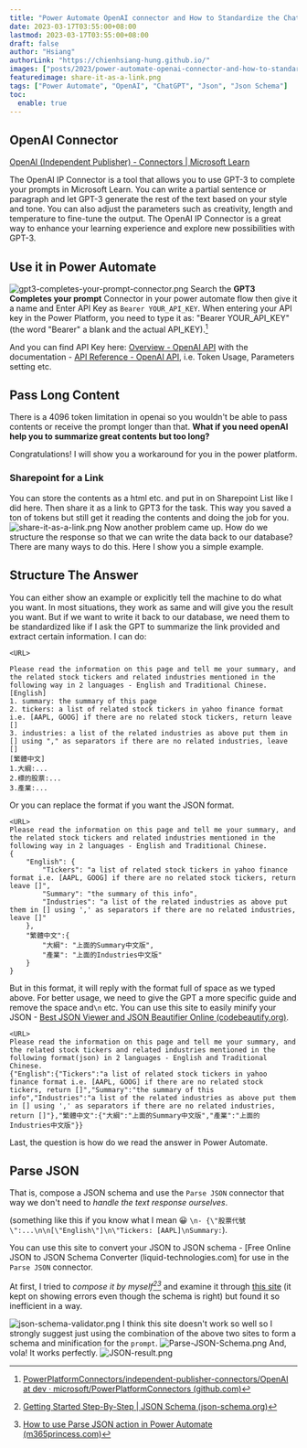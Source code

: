 ```yaml
---
title: "Power Automate OpenAI connector and How to Standardize the ChatGPT Response to JSON Format"
date: 2023-03-17T03:55:00+08:00
lastmod: 2023-03-17T03:55:00+08:00
draft: false
author: "Hsiang"
authorLink: "https://chienhsiang-hung.github.io/"
images: ["posts/2023/power-automate-openai-connector-and-how-to-standardize-the-chatgpt-response-to-json-format/share-it-as-a-link.png"]
featuredimage: share-it-as-a-link.png
tags: ["Power Automate", "OpenAI", "ChatGPT", "Json", "Json Schema"]
toc:
  enable: true
---
```

## OpenAI Connector
[OpenAI (Independent Publisher) - Connectors | Microsoft Learn](https://learn.microsoft.com/en-us/connectors/openaiip/#gpt3-completes-your-prompt)

The OpenAI IP Connector is a tool that allows you to use GPT-3 to complete your prompts in Microsoft Learn. You can write a partial sentence or paragraph and let GPT-3 generate the rest of the text based on your style and tone. You can also adjust the parameters such as creativity, length and temperature to fine-tune the output. The OpenAI IP Connector is a great way to enhance your learning experience and explore new possibilities with GPT-3.

## Use it in Power Automate
![gpt3-completes-your-prompt-connector.png](gpt3-completes-your-prompt-connector.png "gpt3-completes-your-prompt-connector")
Search the **GPT3 Completes your prompt** Connector in your power automate flow then give it a name and Enter API Key as `Bearer YOUR_API_KEY`. When entering your API key in the Power Platform, you need to type it as: "Bearer YOUR_API_KEY" (the word "Bearer" a blank and the actual API_KEY).[^OpenAI]
[^OpenAI]: [PowerPlatformConnectors/independent-publisher-connectors/OpenAI at dev · microsoft/PowerPlatformConnectors (github.com)](https://github.com/microsoft/PowerPlatformConnectors/tree/dev/independent-publisher-connectors/OpenAI)

And you can find API Key here: [Overview - OpenAI API](https://platform.openai.com/) with the documentation - [API Reference - OpenAI API](https://platform.openai.com/docs/api-reference/completions/create), i.e. Token Usage, Parameters setting etc.

## Pass Long Content
There is a 4096 token limitation in openai so you wouldn't be able to pass contents or receive the prompt longer than that. **What if you need openAI help you to summarize great contents but too long?**

Congratulations! I will show you a workaround for you in the power platform.
### Sharepoint for a Link
You can store the contents as a html etc. and put in on Sharepoint List like I did here. Then share it as a link to GPT3 for the task. This way you saved a ton of tokens but still get it reading the contents and doing the job for you.
![share-it-as-a-link.png](share-it-as-a-link.png "share-it-as-a-link")
Now another problem came up. How do we structure the response so that we can write the data back to our database? There are many ways to do this. Here I show you a simple example.

## Structure The Answer
You can either show an example or explicitly tell the machine to do what you want. In most situations, they work as same and will give you the result you want. But if we want to write it back to our database, we need them to be standardized like if I ask the GPT to summarize the link provided and extract certain information. I can do:
```
<URL>

Please read the information on this page and tell me your summary, and the related stock tickers and related industries mentioned in the following way in 2 languages - English and Traditional Chinese.
[English]
1. summary: the summary of this page
2. tickers: a list of related stock tickers in yahoo finance format i.e. [AAPL, GOOG] if there are no related stock tickers, return leave []
3. industries: a list of the related industries as above put them in [] using "," as separators if there are no related industries, leave []
[繁體中文]
1.大綱:...
2.標的股票:...
3.產業:...
```
Or you can replace the format if you want the JSON format.
```
<URL>
Please read the information on this page and tell me your summary, and the related stock tickers and related industries mentioned in the following way in 2 languages - English and Traditional Chinese.
{
    "English": {
        "Tickers": "a list of related stock tickers in yahoo finance format i.e. [AAPL, GOOG] if there are no related stock tickers, return leave []",
        "Summary": "the summary of this info",
        "Industries": "a list of the related industries as above put them in [] using ',' as separators if there are no related industries, leave []"
    },
    "繁體中文":{
        "大綱": "上面的Summary中文版",
        "產業": "上面的Industries中文版"
    }
}
```
But in this format, it will reply with the format full of space as we typed above. For better usage, we need to give the GPT a more specific guide and remove the space and`\n` etc. You can use this site to easily minify your JSON - [Best JSON Viewer and JSON Beautifier Online (codebeautify.org)](https://codebeautify.org/jsonviewer).
```
<URL>
Please read the information on this page and tell me your summary, and the related stock tickers and related industries mentioned in the following format(json) in 2 languages - English and Traditional Chinese.
{"English":{"Tickers":"a list of related stock tickers in yahoo finance format i.e. [AAPL, GOOG] if there are no related stock tickers, return []","Summary":"the summary of this info","Industries":"a list of the related industries as above put them in [] using ',' as separators if there are no related industries, return []"},"繁體中文":{"大綱":"上面的Summary中文版","產業":"上面的Industries中文版"}}
```
Last, the question is how do we read the answer in Power Automate.
## Parse JSON
That is, compose a JSON schema and use the `Parse JSON` connector that way we don't need to *handle the text response ourselves*.

(something like this if you know what I mean :grinning: `\n- {\"股票代號\":...\n\n[\"English\"]\n\"Tickers: [AAPL]\nSummary:`).

You can use this site to convert your JSON to JSON schema - [Free Online JSON to JSON Schema Converter (liquid-technologies.com[)](https://www.liquid-technologies.com/online-json-to-schema-converter) for use in the `Parse JSON` connector.

At first, I tried to *compose it by myself[^json-schema.org][^Parse-JSON-action]* and examine it through [this site](https://www.liquid-technologies.com/online-json-to-schema-converter) (it kept on showing errors even though the schema is right) but found it so inefficient in a way.
[^json-schema.org]: [Getting Started Step-By-Step | JSON Schema (json-schema.org)](https://json-schema.org/learn/getting-started-step-by-step.html)
[^Parse-JSON-action]: [How to use Parse JSON action in Power Automate (m365princess.com)](https://www.m365princess.com/blogs/2021-02-08-how-to-use-parse-json-action-in-power-automate/)

![json-schema-validator.png](json-schema-validator.png "json-schema-validator")
I think this site doesn't work so well so I strongly suggest just using the combination of the above two sites to form a schema and minification for the `prompt`.
![Parse-JSON-Schema.png](Parse-JSON-Schema.png "Parse-JSON-Schema")
And, vola! It works perfectly.
![JSON-result.png](JSON-result.png "JSON-result")
